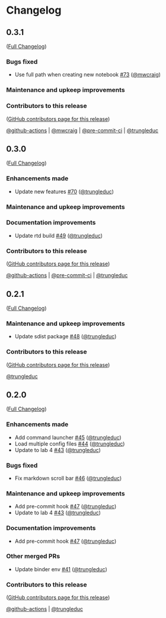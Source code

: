 # Changelog

<!-- <START NEW CHANGELOG ENTRY> -->

## 0.3.1

([Full Changelog](https://github.com/trungleduc/jupyter_app_launcher/compare/v0.3.0...85c4f796bdb42bb7867a7c1cad7faa8d4b8c7561))

### Bugs fixed

- Use full path when creating new notebook [#73](https://github.com/trungleduc/jupyter_app_launcher/pull/73) ([@mwcraig](https://github.com/mwcraig))

### Maintenance and upkeep improvements

### Contributors to this release

([GitHub contributors page for this release](https://github.com/trungleduc/jupyter_app_launcher/graphs/contributors?from=2024-10-05&to=2024-11-02&type=c))

[@github-actions](https://github.com/search?q=repo%3Atrungleduc%2Fjupyter_app_launcher+involves%3Agithub-actions+updated%3A2024-10-05..2024-11-02&type=Issues) | [@mwcraig](https://github.com/search?q=repo%3Atrungleduc%2Fjupyter_app_launcher+involves%3Amwcraig+updated%3A2024-10-05..2024-11-02&type=Issues) | [@pre-commit-ci](https://github.com/search?q=repo%3Atrungleduc%2Fjupyter_app_launcher+involves%3Apre-commit-ci+updated%3A2024-10-05..2024-11-02&type=Issues) | [@trungleduc](https://github.com/search?q=repo%3Atrungleduc%2Fjupyter_app_launcher+involves%3Atrungleduc+updated%3A2024-10-05..2024-11-02&type=Issues)

<!-- <END NEW CHANGELOG ENTRY> -->

## 0.3.0

([Full Changelog](https://github.com/trungleduc/jupyter_app_launcher/compare/v0.2.1...ff8e92cf6b96be1dabe8c256f1b36527b4f3dfc1))

### Enhancements made

- Update new features [#70](https://github.com/trungleduc/jupyter_app_launcher/pull/70) ([@trungleduc](https://github.com/trungleduc))

### Maintenance and upkeep improvements

### Documentation improvements

- Update rtd build [#49](https://github.com/trungleduc/jupyter_app_launcher/pull/49) ([@trungleduc](https://github.com/trungleduc))

### Contributors to this release

([GitHub contributors page for this release](https://github.com/trungleduc/jupyter_app_launcher/graphs/contributors?from=2023-11-25&to=2024-10-05&type=c))

[@github-actions](https://github.com/search?q=repo%3Atrungleduc%2Fjupyter_app_launcher+involves%3Agithub-actions+updated%3A2023-11-25..2024-10-05&type=Issues) | [@pre-commit-ci](https://github.com/search?q=repo%3Atrungleduc%2Fjupyter_app_launcher+involves%3Apre-commit-ci+updated%3A2023-11-25..2024-10-05&type=Issues) | [@trungleduc](https://github.com/search?q=repo%3Atrungleduc%2Fjupyter_app_launcher+involves%3Atrungleduc+updated%3A2023-11-25..2024-10-05&type=Issues)

## 0.2.1

([Full Changelog](https://github.com/trungleduc/jupyter_app_launcher/compare/v0.2.0...f13e6b58a283946d7652a2126fb5006854ffaf46))

### Maintenance and upkeep improvements

- Update sdist package [#48](https://github.com/trungleduc/jupyter_app_launcher/pull/48) ([@trungleduc](https://github.com/trungleduc))

### Contributors to this release

([GitHub contributors page for this release](https://github.com/trungleduc/jupyter_app_launcher/graphs/contributors?from=2023-11-25&to=2023-11-25&type=c))

[@trungleduc](https://github.com/search?q=repo%3Atrungleduc%2Fjupyter_app_launcher+involves%3Atrungleduc+updated%3A2023-11-25..2023-11-25&type=Issues)

## 0.2.0

([Full Changelog](https://github.com/trungleduc/jupyter_app_launcher/compare/v0.1.7...ea391b57ac0b2ae8865c6027fc0f1da5e277a849))

### Enhancements made

- Add command launcher [#45](https://github.com/trungleduc/jupyter_app_launcher/pull/45) ([@trungleduc](https://github.com/trungleduc))
- Load multiple config files [#44](https://github.com/trungleduc/jupyter_app_launcher/pull/44) ([@trungleduc](https://github.com/trungleduc))
- Update to lab 4 [#43](https://github.com/trungleduc/jupyter_app_launcher/pull/43) ([@trungleduc](https://github.com/trungleduc))

### Bugs fixed

- Fix markdown scroll bar [#46](https://github.com/trungleduc/jupyter_app_launcher/pull/46) ([@trungleduc](https://github.com/trungleduc))

### Maintenance and upkeep improvements

- Add pre-commit hook [#47](https://github.com/trungleduc/jupyter_app_launcher/pull/47) ([@trungleduc](https://github.com/trungleduc))
- Update to lab 4 [#43](https://github.com/trungleduc/jupyter_app_launcher/pull/43) ([@trungleduc](https://github.com/trungleduc))

### Documentation improvements

- Add pre-commit hook [#47](https://github.com/trungleduc/jupyter_app_launcher/pull/47) ([@trungleduc](https://github.com/trungleduc))

### Other merged PRs

- Update binder env [#41](https://github.com/trungleduc/jupyter_app_launcher/pull/41) ([@trungleduc](https://github.com/trungleduc))

### Contributors to this release

([GitHub contributors page for this release](https://github.com/trungleduc/jupyter_app_launcher/graphs/contributors?from=2023-08-23&to=2023-11-25&type=c))

[@github-actions](https://github.com/search?q=repo%3Atrungleduc%2Fjupyter_app_launcher+involves%3Agithub-actions+updated%3A2023-08-23..2023-11-25&type=Issues) | [@trungleduc](https://github.com/search?q=repo%3Atrungleduc%2Fjupyter_app_launcher+involves%3Atrungleduc+updated%3A2023-08-23..2023-11-25&type=Issues)
